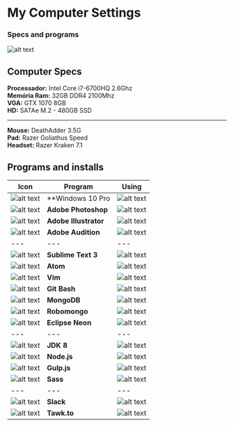 # My Computer Settings
### Specs and programs

![alt text](http://res.cloudinary.com/osidney/image/upload/c_scale,w_300/v1497464483/GitHub/g1746.png "Avell G1746 Iron")
## Computer Specs
**Processador:** Intel Core i7-6700HQ 2.6Ghz  
**Memória Ram:** 32GB DDR4 2100Mhz  
**VGA:** GTX 1070 8GB  
**HD:** SATAe M.2 - 480GB SSD  
___
**Mouse:** DeathAdder 3.5G  
**Pad:** Razer Goliathus Speed  
**Headset:** Razer Kraken 7.1  

## Programs and installs

Icon | Program | Using
--- | --- | ---
![alt text](http://res.cloudinary.com/osidney/image/upload/v1497466456/GitHub/windows.png) | **Windows 10 Pro | ![alt text](http://res.cloudinary.com/osidney/image/upload/v1497464989/GitHub/check.png)
![alt text](http://res.cloudinary.com/osidney/image/upload/v1497466129/GitHub/photoshop.png) | **Adobe Photoshop** | ![alt text](http://res.cloudinary.com/osidney/image/upload/v1497464989/GitHub/check.png)
![alt text](http://res.cloudinary.com/osidney/image/upload/v1497466129/GitHub/illustrator.png) | **Adobe Illustrator** | ![alt text](http://res.cloudinary.com/osidney/image/upload/v1497464989/GitHub/check.png)
![alt text](http://res.cloudinary.com/osidney/image/upload/v1497466129/GitHub/audition.png) | **Adobe Audition** | ![alt text](http://res.cloudinary.com/osidney/image/upload/v1497464989/GitHub/check.png)
--- | --- | ---
![alt text](http://res.cloudinary.com/osidney/image/upload/v1497466456/GitHub/sublime-text.png) | **Sublime Text 3** | ![alt text](http://res.cloudinary.com/osidney/image/upload/v1497464989/GitHub/check.png)
![alt text](http://res.cloudinary.com/osidney/image/upload/v1497466886/GitHub/atom.png) | **Atom** | ![alt text](http://res.cloudinary.com/osidney/image/upload/v1497464989/GitHub/check.png)
![alt text](http://res.cloudinary.com/osidney/image/upload/v1497467137/GitHub/vim.png) | **Vim** | ![alt text](http://res.cloudinary.com/osidney/image/upload/v1497464989/GitHub/check.png)
![alt text](http://res.cloudinary.com/osidney/image/upload/v1497466961/GitHub/git-bash.png) | **Git Bash** | ![alt text](http://res.cloudinary.com/osidney/image/upload/v1497464989/GitHub/check.png)
![alt text](http://res.cloudinary.com/osidney/image/upload/v1497467661/GitHub/mongo.png) | **MongoDB** | ![alt text](http://res.cloudinary.com/osidney/image/upload/v1497464989/GitHub/check.png)
![alt text](http://res.cloudinary.com/osidney/image/upload/v1497467232/GitHub/robomongo.png) | **Robomongo** | ![alt text](http://res.cloudinary.com/osidney/image/upload/v1497464989/GitHub/check.png)
![alt text](http://res.cloudinary.com/osidney/image/upload/v1497467061/GitHub/eclipse.png) | **Eclipse Neon** | ![alt text](http://res.cloudinary.com/osidney/image/upload/v1497464989/GitHub/check.png)
--- | --- | ---
![alt text](http://res.cloudinary.com/osidney/image/upload/v1497466456/GitHub/java.png) | **JDK 8** | ![alt text](http://res.cloudinary.com/osidney/image/upload/v1497464989/GitHub/check.png)
![alt text](http://res.cloudinary.com/osidney/image/upload/v1497466456/GitHub/node-js.png) | **Node.js** | ![alt text](http://res.cloudinary.com/osidney/image/upload/v1497464989/GitHub/check.png)
![alt text](http://res.cloudinary.com/osidney/image/upload/v1497467297/GitHub/gulp.png) | **Gulp.js** | ![alt text](http://res.cloudinary.com/osidney/image/upload/v1497464989/GitHub/check.png)
![alt text](http://res.cloudinary.com/osidney/image/upload/v1497466456/GitHub/sass.png) | **Sass** | ![alt text](http://res.cloudinary.com/osidney/image/upload/v1497464989/GitHub/check.png)
--- | --- | ---
![alt text](http://res.cloudinary.com/osidney/image/upload/v1497467509/GitHub/slack.png) | **Slack** | ![alt text](http://res.cloudinary.com/osidney/image/upload/v1497464989/GitHub/check.png)
![alt text](http://res.cloudinary.com/osidney/image/upload/v1497468130/GitHub/tawk-to.png) | **Tawk.to** | ![alt text](http://res.cloudinary.com/osidney/image/upload/v1497464989/GitHub/check.png)
